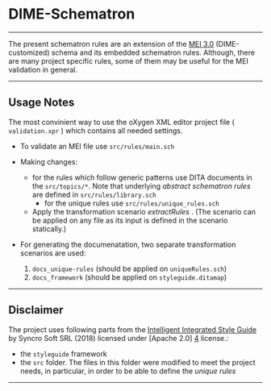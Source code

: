 # DIME-Schematron 
___

The present schematron rules are an extension of the [MEI 3.0][3] (DIME-customized) schema and its embedded schematron rules. Although, there are many project specific rules, some of them may be useful for the MEI validation in general.

___

## Usage Notes
The most convinient way to use the oXygen XML editor project file ( `validation.xpr` ) which contains all needed settings.

* To validate an MEI file use  `src/rules/main.sch` 
* Making changes:
  * for the rules which follow generic patterns use DITA documents in the `src/topics/*`. Note that underlying *abstract schematron rules* are defined in `src/rules/library.sch`
	* for the unique rules use `src/rules/unique_rules.sch`
  * Apply the transformation scenario _extractRules_ . (The scenario can be applied on any file as its input is defined in the scenario statically.)

* For generating the documenatation, two separate transformation scenarios are used:
  1. `docs_unique-rules`  (should be applied on `uniqueRules.sch`) 
  2. `docs_framework` (should be applied on `styleguide.ditamap`)


___


## Disclaimer
The project uses following parts from the [Intelligent Integrated Style Guide][2] by Syncro Soft SRL (2018) licensed under [Apache 2.0] [4] license.:

- the `styleguide` framework
- the `src` folder. The files in this folder were modified to meet the project needs, in particular, in order to be able to define the *unique rules* 
___

[1]: https://dme.mozarteum.at/en/music/edition/
[2]: https://github.com/oxygenxml/integrated-styleguide
[3]: https://music-encoding.org/guidelines/v3/content/
[4]: https://www.apache.org/licenses/LICENSE-2.0